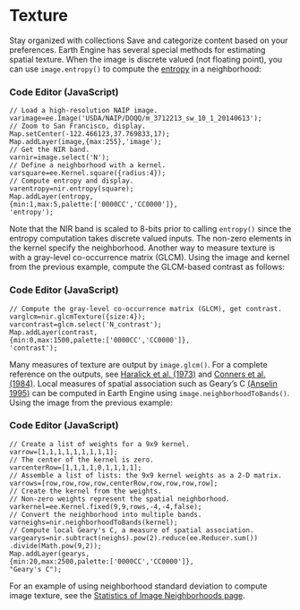  
#  Texture 
Stay organized with collections  Save and categorize content based on your preferences. 
Earth Engine has several special methods for estimating spatial texture. When the image is discrete valued (not floating point), you can use `image.entropy()` to compute the [entropy](http://en.wikipedia.org/wiki/Entropy_\(information_theory\)) in a neighborhood:
### Code Editor (JavaScript)
```
// Load a high-resolution NAIP image.
varimage=ee.Image('USDA/NAIP/DOQQ/m_3712213_sw_10_1_20140613');
// Zoom to San Francisco, display.
Map.setCenter(-122.466123,37.769833,17);
Map.addLayer(image,{max:255},'image');
// Get the NIR band.
varnir=image.select('N');
// Define a neighborhood with a kernel.
varsquare=ee.Kernel.square({radius:4});
// Compute entropy and display.
varentropy=nir.entropy(square);
Map.addLayer(entropy,
{min:1,max:5,palette:['0000CC','CC0000']},
'entropy');
```

Note that the NIR band is scaled to 8-bits prior to calling `entropy()` since the entropy computation takes discrete valued inputs. The non-zero elements in the kernel specify the neighborhood.
Another way to measure texture is with a gray-level co-occurrence matrix (GLCM). Using the image and kernel from the previous example, compute the GLCM-based contrast as follows: 
### Code Editor (JavaScript)
```
// Compute the gray-level co-occurrence matrix (GLCM), get contrast.
varglcm=nir.glcmTexture({size:4});
varcontrast=glcm.select('N_contrast');
Map.addLayer(contrast,
{min:0,max:1500,palette:['0000CC','CC0000']},
'contrast');
```

Many measures of texture are output by `image.glcm()`. For a complete reference on the outputs, see [Haralick et al. (1973)](http://ieeexplore.ieee.org/xpls/abs_all.jsp?arnumber=4309314&tag=1) and [Conners et al. (1984)](http://www.sciencedirect.com/science/article/pii/0734189X8490197X).
Local measures of spatial association such as Geary’s C [ (Anselin 1995)](http://onlinelibrary.wiley.com/doi/10.1111/j.1538-4632.1995.tb00338.x/abstract) can be computed in Earth Engine using `image.neighborhoodToBands()`. Using the image from the previous example:
### Code Editor (JavaScript)
```
// Create a list of weights for a 9x9 kernel.
varrow=[1,1,1,1,1,1,1,1,1];
// The center of the kernel is zero.
varcenterRow=[1,1,1,1,0,1,1,1,1];
// Assemble a list of lists: the 9x9 kernel weights as a 2-D matrix.
varrows=[row,row,row,row,centerRow,row,row,row,row];
// Create the kernel from the weights.
// Non-zero weights represent the spatial neighborhood.
varkernel=ee.Kernel.fixed(9,9,rows,-4,-4,false);
// Convert the neighborhood into multiple bands.
varneighs=nir.neighborhoodToBands(kernel);
// Compute local Geary's C, a measure of spatial association.
vargearys=nir.subtract(neighs).pow(2).reduce(ee.Reducer.sum())
.divide(Math.pow(9,2));
Map.addLayer(gearys,
{min:20,max:2500,palette:['0000CC','CC0000']},
"Geary's C");
```

For an example of using neighborhood standard deviation to compute image texture, see the [Statistics of Image Neighborhoods page](https://developers.google.com/earth-engine/guides/reducers_reduce_neighborhood).
